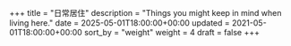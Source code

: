 +++
title = "日常居住"
description = "Things you might keep in mind when living here."
date = 2025-05-01T18:00:00+00:00
updated = 2021-05-01T18:00:00+00:00
sort_by = "weight"
weight = 4
draft = false
+++

